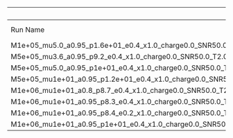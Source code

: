 |                                                                | 0                    | 1                           | 2                      | 3                  |
|:---------------------------------------------------------------|:---------------------|:----------------------------|:-----------------------|:-------------------|
| Run Name                                                       | 95 Bound Charge      | 95 Percent Bound Sqrt Alpha | dimensionless velocity | Ncycles vacuum     |
| M1e+05_mu5.0_a0.95_p1.6e+01_e0.4_x1.0_charge0.0_SNR50.0_T0.5   | 0.015239862756424541 | 1.2132622466933716          | 0.22933796767744746    | 111882.83349085563 |
| M5e+05_mu3.6_a0.95_p9.2_e0.4_x1.0_charge0.0_SNR50.0_T2.0       | 0.0166364942054225   | 0.912399997991824           | 0.30390812076508045    | 201613.23655665532 |
| M5e+05_mu5.0_a0.95_p1e+01_e0.4_x1.0_charge0.0_SNR50.0_T2.0     | 0.016152551389994753 | 1.2396801152424235          | 0.2910893735314317     | 178621.90265714083 |
| M5e+05_mu1e+01_a0.95_p1.2e+01_e0.4_x1.0_charge0.0_SNR50.0_T2.0 | 0.015294073153725342 | 2.403261751740537           | 0.2658816013877908     | 137861.75037218642 |
| M1e+06_mu1e+01_a0.8_p8.7_e0.4_x1.0_charge0.0_SNR50.0_T2.0      | 0.025501328952403316 | 3.132790884312352           | 0.3129596429584102     | 100392.32337276729 |
| M1e+06_mu1e+01_a0.95_p8.3_e0.4_x1.0_charge0.0_SNR50.0_T2.0     | 0.02301559487463186  | 2.9363559308228715          | 0.3188337189992692     | 115107.26870545953 |
| M1e+06_mu1e+01_a0.95_p8.4_e0.2_x1.0_charge0.0_SNR50.0_T2.0     | 0.026357699135012763 | 3.186443222215944           | 0.33500651709304663    | 122231.97432102697 |
| M1e+06_mu1e+01_a0.95_p1e+01_e0.4_x1.0_charge0.0_SNR50.0_T4.0   | 0.016012731823270093 | 2.479166091717486           | 0.2910893735314317     | 59549.243173002156 |